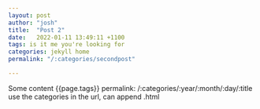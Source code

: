 ```yaml
---
layout: post
author: "josh"
title:  "Post 2"
date:   2022-01-11 13:49:11 +1100
tags: is it me you're looking for
categories: jekyll home
permalink: "/:categories/secondpost"

---
```


Some content
{{page.tags}}
permalink: /:categories/:year/:month/:day/:title
use the categories in the url, can append .html

